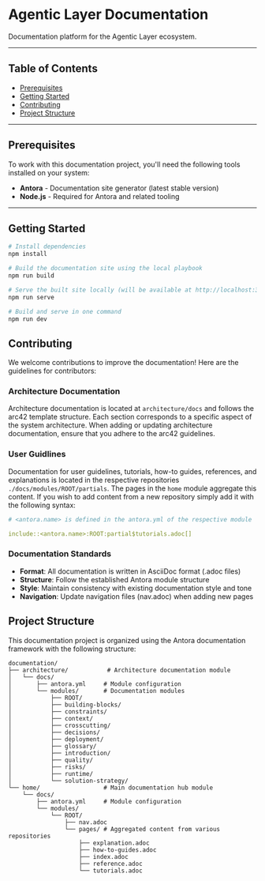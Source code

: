 # Agentic Layer Documentation

Documentation platform for the Agentic Layer ecosystem.

---

## Table of Contents

- [Prerequisites](#prerequisites)
- [Getting Started](#getting-started)
- [Contributing](#contributing)
- [Project Structure](#project-structure)

---

## Prerequisites

To work with this documentation project, you'll need the following tools installed on your system:

* **Antora** - Documentation site generator (latest stable version)
* **Node.js** - Required for Antora and related tooling

---

## Getting Started

```bash
# Install dependencies
npm install

# Build the documentation site using the local playbook
npm run build

# Serve the built site locally (will be available at http://localhost:3000)
npm run serve

# Build and serve in one command
npm run dev
```

## Contributing

We welcome contributions to improve the documentation! Here are the guidelines for contributors:

### Architecture Documentation
Architecture documentation is located at `architecture/docs` and follows the arc42 template structure. Each section corresponds to a specific aspect of the system architecture. When adding or updating architecture documentation, ensure that you adhere to the arc42 guidelines.

### User Guidlines
Documentation for user guidelines, tutorials, how-to guides, references, and explanations is located in the respective repositories `./docs/modules/ROOT/partials`. The pages in the `home` module aggregate this content. If you wish to add content from a new repository simply add it with the following syntax:

``` yml
# <antora.name> is defined in the antora.yml of the respective module

include::<antora.name>:ROOT:partial$tutorials.adoc[]
```

### Documentation Standards

* **Format**: All documentation is written in AsciiDoc format (.adoc files)
* **Structure**: Follow the established Antora module structure
* **Style**: Maintain consistency with existing documentation style and tone
* **Navigation**: Update navigation files (nav.adoc) when adding new pages



## Project Structure

This documentation project is organized using the Antora documentation framework with the following structure:

```
documentation/
├── architecture/           # Architecture documentation module
│   └── docs/
│       ├── antora.yml     # Module configuration
│       └── modules/       # Documentation modules
│           ├── ROOT/
│           ├── building-blocks/
│           ├── constraints/
│           ├── context/
│           ├── crosscutting/
│           ├── decisions/
│           ├── deployment/
│           ├── glossary/
│           ├── introduction/
│           ├── quality/
│           ├── risks/
│           ├── runtime/
│           └── solution-strategy/
└── home/                  # Main documentation hub module
    └── docs/
        ├── antora.yml     # Module configuration
        └── modules/
            └── ROOT/
                ├── nav.adoc
                └── pages/ # Aggregated content from various repositories
                    ├── explanation.adoc
                    ├── how-to-guides.adoc
                    ├── index.adoc
                    ├── reference.adoc
                    └── tutorials.adoc
```